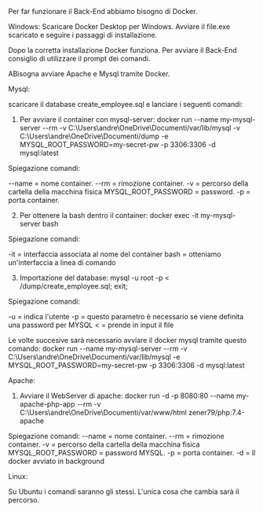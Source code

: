 Per far funzionare il Back-End abbiamo bisogno di Docker.

Windows:
Scaricare Docker Desktop per Windows. Avviare il file.exe scaricato e seguire i passaggi di installazione.

Dopo la corretta installazione Docker funziona. Per avviare il Back-End consiglio di utilizzare il prompt dei comandi.

ABisogna avviare Apache e Mysql tramite Docker.

Mysql:

scaricare il database create_employee.sql e lanciare i seguenti comandi:

1) Per avviare il container con mysql-server: docker run --name my-mysql-server --rm -v C:\Users\andre\OneDrive\Documenti/var/lib/mysql -v
C:\Users\andre\OneDrive\Documenti/dump -e MYSQL_ROOT_PASSWORD=my-secret-pw -p 3306:3306 -d mysql:latest

Spiegazione comandi:

--name = nome container. 
--rm = rimozione container. 
-v = percorso della cartella della macchina fisica
MYSQL_ROOT_PASSWORD = password.
-p = porta container.

2) Per ottenere la bash dentro il container: docker exec -it my-mysql-server bash

Spiegazione comandi:

-it = interfaccia associata al nome del container
bash = otteniamo un'interfaccia a linea di comando

3) Importazione del database: mysql -u root -p < /dump/create_employee.sql; exit;

Spiegazione comandi:

-u = indica l'utente
-p = questo parametro è necessario se viene definita una password per MYSQL
< = prende in input il file

Le volte succesive sarà necessario avviare il docker mysql tramite questo comando: docker run --name my-mysql-server --rm -v
C:\Users\andre\OneDrive\Documenti/var/lib/mysql -e MYSQL_ROOT_PASSWORD=my-secret-pw -p 3306:3306 -d mysql:latest

Apache:

1) Avviare il WebServer di apache: docker run -d -p 8080:80 --name my-apache-php-app --rm  -v C:\Users\andre\OneDrive\Documenti/var/www/html zener79/php:7.4-apache

Spiegazione comandi:
--name = nome container.
--rm = rimozione container. 
-v = percorso della cartella della macchina fisica
MYSQL_ROOT_PASSWORD = password MYSQL.
-p = porta container.
-d = Il docker avviato in background

Linux:

Su Ubuntu i comandi saranno gli stessi. L'unica cosa che cambia sarà il percorso.
